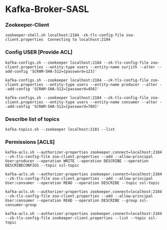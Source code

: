 # Kafka-Broker-SASL

### Zookeeper-Client
`
zookeeper-shell.sh localhost:2184 -zk-tls-config-file zoo-client.properties 
Connecting to localhost:2184
`

### Config USER [Provide ACL]
`
kafka-configs.sh --zookeeper localhost:2184 --zk-tls-config-file zoo-client.properties --entity-type users --entity-name surjith --alter --add-config 'SCRAM-SHA-512=[password=123]'
`

`
kafka-configs.sh --zookeeper localhost:2184 --zk-tls-config-file zoo-client.properties --entity-type users --entity-name producer --alter --add-config 'SCRAM-SHA-512=[password=456]'
`

`
kafka-configs.sh --zookeeper localhost:2184 --zk-tls-config-file zoo-client.properties --entity-type users --entity-name consumer --alter --add-config 'SCRAM-SHA-512=[password=789]'
`

### Describe list of topics
`
kafka-topics.sh --zookeeper localhost:2181 --list
`

### Permissions [ACLS]

`
kafka-acls.sh --authorizer-properties zookeeper.connect=localhost:2184 --zk-tls-config-file zoo-client.properties --add --allow-principal User:producer --operation WRITE --operation DESCRIBE --operation DESCRIBECONFIGS --topic ssl-topic
`

`
 kafka-acls.sh --authorizer-properties zookeeper.connect=localhost:2184 --zk-tls-config-file zoo-client.properties --add --allow-principal User:consumer --operation READ --operation DESCRIBE --topic ssl-topic
`

`
kafka-acls.sh --authorizer-properties zookeeper.connect=localhost:2184 --zk-tls-config-file zoo-client.properties --add --allow-principal User:consumer --operation READ --operation DESCRIBE --group ssl-consumer-group
`

`
kafka-acls.sh --authorizer-properties zookeeper.connect=localhost:2184 --zk-tls-config-file zookeeper-client.properties --list --topic ssl-topic
`
